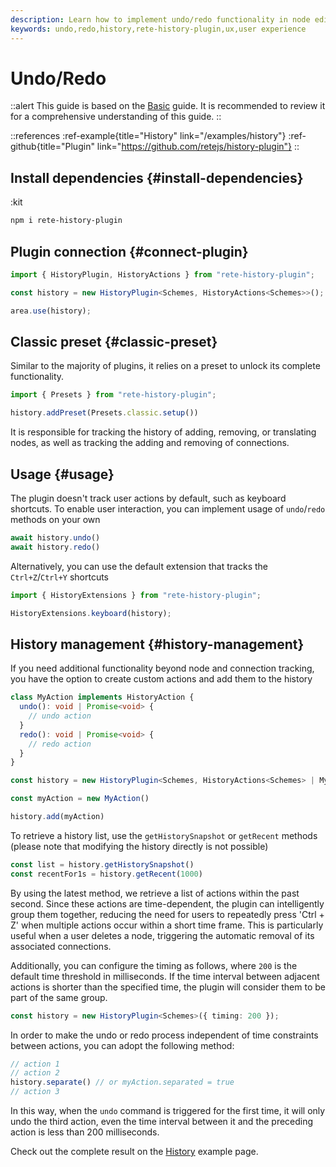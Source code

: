 ```yaml
---
description: Learn how to implement undo/redo functionality in node editor with rete-history-plugin, and improve your users' experience
keywords: undo,redo,history,rete-history-plugin,ux,user experience
---
```


# Undo/Redo

::alert
This guide is based on the [Basic](/docs/guides/basic) guide. It is recommended to review it for a comprehensive understanding of this guide.
::

::references
:ref-example{title="History" link="/examples/history"}
:ref-github{title="Plugin" link="https://github.com/retejs/history-plugin"}
::

## Install dependencies {#install-dependencies}

:kit

```bash
npm i rete-history-plugin
```

## Plugin connection {#connect-plugin}

```ts
import { HistoryPlugin, HistoryActions } from "rete-history-plugin";

const history = new HistoryPlugin<Schemes, HistoryActions<Schemes>>();

area.use(history);
```

## Classic preset {#classic-preset}

Similar to the majority of plugins, it relies on a preset to unlock its complete functionality.

```ts
import { Presets } from "rete-history-plugin";

history.addPreset(Presets.classic.setup())
```

It is responsible for tracking the history of adding, removing, or translating nodes, as well as tracking the adding and removing of connections.

## Usage {#usage}

The plugin doesn't track user actions by default, such as keyboard shortcuts. To enable user interaction, you can implement usage of `undo`/`redo` methods on your own

```ts
await history.undo()
await history.redo()
```

Alternatively, you can use the default extension that tracks the `Ctrl+Z`/`Ctrl+Y` shortcuts

```ts
import { HistoryExtensions } from "rete-history-plugin";

HistoryExtensions.keyboard(history);
```

## History management {#history-management}

If you need additional functionality beyond node and connection tracking, you have the option to create custom actions and add them to the history

```ts
class MyAction implements HistoryAction {
  undo(): void | Promise<void> {
    // undo action
  }
  redo(): void | Promise<void> {
    // redo action
  }
}

const history = new HistoryPlugin<Schemes, HistoryActions<Schemes> | MyAction>();

const myAction = new MyAction()

history.add(myAction)
```

To retrieve a history list, use the `getHistorySnapshot` or `getRecent` methods (please note that modifying the history directly is not possible)

```ts
const list = history.getHistorySnapshot()
const recentFor1s = history.getRecent(1000)
```

By using the latest method, we retrieve a list of actions within the past second. Since these actions are time-dependent, the plugin can intelligently group them together, reducing the need for users to repeatedly press 'Ctrl + Z' when multiple actions occur within a short time frame. This is particularly useful when a user deletes a node, triggering the automatic removal of its associated connections.

Additionally, you can configure the timing as follows, where `200` is the default time threshold in milliseconds. If the time interval between adjacent actions is shorter than the specified time, the plugin will consider them to be part of the same group.

```ts
const history = new HistoryPlugin<Schemes>({ timing: 200 });
```

In order to make the undo or redo process independent of time constraints between actions, you can adopt the following method:

```ts
// action 1
// action 2
history.separate() // or myAction.separated = true
// action 3
```

In this way, when the `undo` command is triggered for the first time, it will only undo the third action, even the time interval between it and the preceding action is less than 200 milliseconds.

Check out the complete result on the [History](/examples/history) example page.
